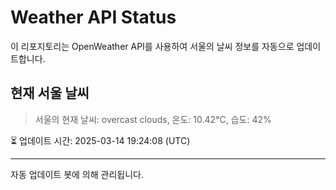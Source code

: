 
# Weather API Status

이 리포지토리는 OpenWeather API를 사용하여 서울의 날씨 정보를 자동으로 업데이트합니다.

## 현재 서울 날씨
> 서울의 현재 날씨: overcast clouds, 온도: 10.42°C, 습도: 42%

⏳ 업데이트 시간: 2025-03-14 19:24:08 (UTC)

---
자동 업데이트 봇에 의해 관리됩니다.
